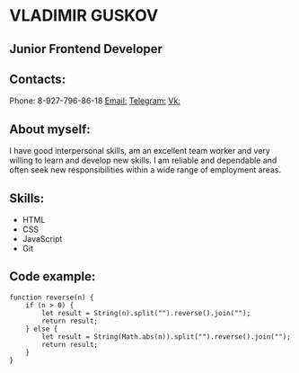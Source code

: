 # **VLADIMIR GUSKOV**

## Junior Frontend Developer

## Contacts:

Phone: 8-927-796-86-18
[Email:](raz3r444uk@mail.ru)
[Telegram:](https://t.me/Raz3r444uk)
[Vk:](https://vk.com/raz3r444uk)

## About myself:

<p> 
I have good interpersonal skills, am an excellent team worker and very willing to learn and develop new skills.
I am reliable and dependable and often seek new responsibilities within a wide range of employment areas.
</p>

## Skills:

* HTML
* CSS
* JavaScript
* Git


## Code example:

```
function reverse(n) {
    if (n > 0) {
        let result = String(n).split("").reverse().join("");
        return result;
    } else {
        let result = String(Math.abs(n)).split("").reverse().join("");
        return result;
    }
}

```